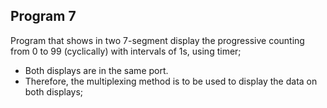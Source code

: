 ## Program 7

Program that shows in two 7-segment display the progressive counting from 0 to 99 (cyclically) with intervals of 1s, using timer;
- Both displays are in the same port.
- Therefore, the multiplexing method is to be used to display the data on both displays;